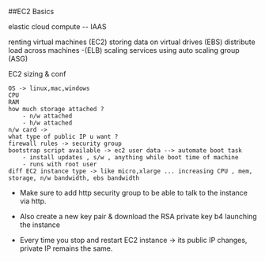 ##EC2 Basics

elastic cloud compute -- IAAS

renting virtual machines (EC2)
storing data on virtual drives (EBS)
distribute load across machines -(ELB)
scaling services using auto scaling group (ASG)

EC2 sizing & conf 

    OS -> linux,mac,windows
    CPU
    RAM
    how much storage attached ?
        - n/w attached 
        - h/w attached
    n/w card -> 
    what type of public IP u want ?
    firewall rules -> security group
    bootstrap script available -> ec2 user data --> automate boot task
        - install updates , s/w , anything while boot time of machine
        - runs with root user
    diff EC2 instance type -> like micro,xlarge ... increasing CPU , mem, storage, n/w bandwidth, ebs bandwidth


- Make sure to add http security group to be able to talk to the instance via http. 
- Also create a new key pair & download the RSA private key b4 launching the instance

- Every time you stop and restart EC2 instance -> its public IP changes, private IP remains the same.
    